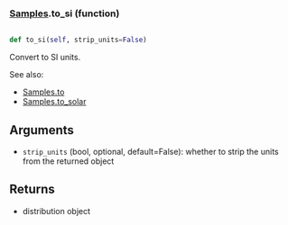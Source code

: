 ### [Samples](Samples.md).to_si (function)


```py

def to_si(self, strip_units=False)

```



Convert to SI units.

See also:

* [Samples.to](Samples.to.md)
* [Samples.to_solar](Samples.to_solar.md)

Arguments
------------
* `strip_units` (bool, optional, default=False): whether to strip the
    units from the returned object

Returns
-------------
* distribution object

